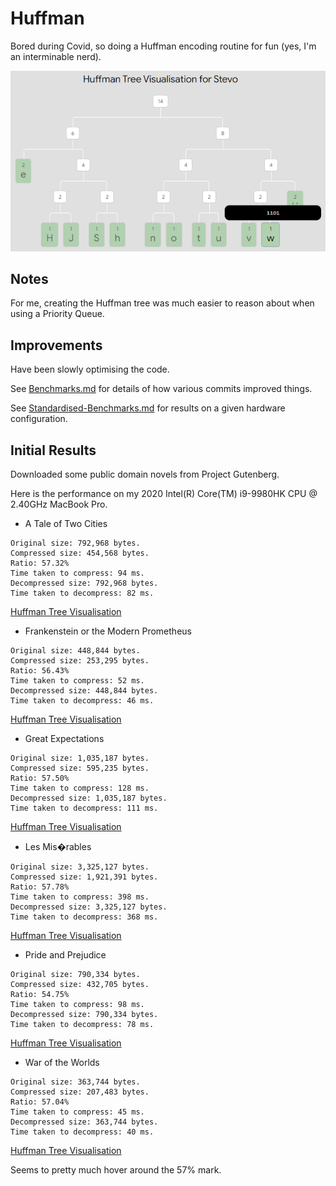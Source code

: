 # Huffman

Bored during Covid, so doing a Huffman encoding routine for fun (yes, I'm an interminable nerd).

![Huffman Tree Visualisation for Stevo](https://github.com/stevehjohn/Huffman/blob/master/Illustration.png "Huffman Tree Visualisation for Stevo")

## Notes

For me, creating the Huffman tree was much easier to reason about when using a Priority Queue.

## Improvements

Have been slowly optimising the code.

See [Benchmarks.md](https://github.com/stevehjohn/Huffman/blob/master/Benchmarks.md) for details of how various commits improved things.

See [Standardised-Benchmarks.md](https://github.com/stevehjohn/Huffman/blob/master/Standardised-Benchmarks.md) for results on a given hardware configuration.

## Initial Results

Downloaded some public domain novels from Project Gutenberg.

Here is the performance on my 2020 Intel(R) Core(TM) i9-9980HK CPU @ 2.40GHz MacBook Pro.

- A Tale of Two Cities

```
Original size: 792,968 bytes.
Compressed size: 454,568 bytes.
Ratio: 57.32%
Time taken to compress: 94 ms.
Decompressed size: 792,968 bytes.
Time taken to decompress: 82 ms.
```

[Huffman Tree Visualisation](https://htmlpreview.github.io/?https://github.com/stevehjohn/Huffman/blob/master/visualisations/A%20Tale%20of%20Two%20Cities.html)

- Frankenstein or the Modern Prometheus

```
Original size: 448,844 bytes.
Compressed size: 253,295 bytes.
Ratio: 56.43%
Time taken to compress: 52 ms.
Decompressed size: 448,844 bytes.
Time taken to decompress: 46 ms.
```

[Huffman Tree Visualisation](https://htmlpreview.github.io/?https://github.com/stevehjohn/Huffman/blob/master/visualisations/Frankenstein%20or%20the%20Modern%20Prometheus.html)

- Great Expectations

```
Original size: 1,035,187 bytes.
Compressed size: 595,235 bytes.
Ratio: 57.50%
Time taken to compress: 128 ms.
Decompressed size: 1,035,187 bytes.
Time taken to decompress: 111 ms.
```

[Huffman Tree Visualisation](https://htmlpreview.github.io/?https://github.com/stevehjohn/Huffman/blob/master/visualisations/Great%20Expectations.html)

- Les Mis�rables

```
Original size: 3,325,127 bytes.
Compressed size: 1,921,391 bytes.
Ratio: 57.78%
Time taken to compress: 398 ms.
Decompressed size: 3,325,127 bytes.
Time taken to decompress: 368 ms.
```

[Huffman Tree Visualisation](https://htmlpreview.github.io/?https://github.com/stevehjohn/Huffman/blob/master/visualisations/Les%20Mis�rables.html)

- Pride and Prejudice

```
Original size: 790,334 bytes.
Compressed size: 432,705 bytes.
Ratio: 54.75%
Time taken to compress: 98 ms.
Decompressed size: 790,334 bytes.
Time taken to decompress: 78 ms.
```

[Huffman Tree Visualisation](https://htmlpreview.github.io/?https://github.com/stevehjohn/Huffman/blob/master/visualisations/Pride%20and%20Prejudice.html)

- War of the Worlds

```
Original size: 363,744 bytes.
Compressed size: 207,483 bytes.
Ratio: 57.04%
Time taken to compress: 45 ms.
Decompressed size: 363,744 bytes.
Time taken to decompress: 40 ms.
```

[Huffman Tree Visualisation](https://htmlpreview.github.io/?https://github.com/stevehjohn/Huffman/blob/master/visualisations/War%20of%20the%20Worlds.html)

Seems to pretty much hover around the 57% mark.